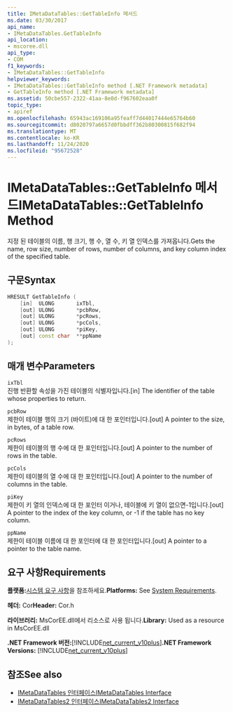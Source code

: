 ```yaml
---
title: IMetaDataTables::GetTableInfo 메서드
ms.date: 03/30/2017
api_name:
- IMetaDataTables.GetTableInfo
api_location:
- mscoree.dll
api_type:
- COM
f1_keywords:
- IMetaDataTables::GetTableInfo
helpviewer_keywords:
- IMetaDataTables::GetTableInfo method [.NET Framework metadata]
- GetTableInfo method [.NET Framework metadata]
ms.assetid: 50cbe557-2322-41aa-8e0d-f967602eaa0f
topic_type:
- apiref
ms.openlocfilehash: 65943ac169106a95feaff7d44017444e65764b60
ms.sourcegitcommit: d8020797a6657d0fbbdff362b80300815f682f94
ms.translationtype: MT
ms.contentlocale: ko-KR
ms.lasthandoff: 11/24/2020
ms.locfileid: "95672528"
---
```

# <a name="imetadatatablesgettableinfo-method"></a><span data-ttu-id="4e4bf-102">IMetaDataTables::GetTableInfo 메서드</span><span class="sxs-lookup"><span data-stu-id="4e4bf-102">IMetaDataTables::GetTableInfo Method</span></span>

<span data-ttu-id="4e4bf-103">지정 된 테이블의 이름, 행 크기, 행 수, 열 수, 키 열 인덱스를 가져옵니다.</span><span class="sxs-lookup"><span data-stu-id="4e4bf-103">Gets the name, row size, number of rows, number of columns, and key column index of the specified table.</span></span>  
  
## <a name="syntax"></a><span data-ttu-id="4e4bf-104">구문</span><span class="sxs-lookup"><span data-stu-id="4e4bf-104">Syntax</span></span>  
  
```cpp  
HRESULT GetTableInfo (  
    [in]  ULONG       ixTbl,  
    [out] ULONG       *pcbRow,  
    [out] ULONG       *pcRows,  
    [out] ULONG       *pcCols,  
    [out] ULONG       *piKey,  
    [out] const char  **ppName  
);  
```  
  
## <a name="parameters"></a><span data-ttu-id="4e4bf-105">매개 변수</span><span class="sxs-lookup"><span data-stu-id="4e4bf-105">Parameters</span></span>  

 `ixTbl`  
 <span data-ttu-id="4e4bf-106">진행 반환할 속성을 가진 테이블의 식별자입니다.</span><span class="sxs-lookup"><span data-stu-id="4e4bf-106">[in] The identifier of the table whose properties to return.</span></span>  
  
 `pcbRow`  
 <span data-ttu-id="4e4bf-107">제한이 테이블 행의 크기 (바이트)에 대 한 포인터입니다.</span><span class="sxs-lookup"><span data-stu-id="4e4bf-107">[out] A pointer to the size, in bytes, of a table row.</span></span>  
  
 `pcRows`  
 <span data-ttu-id="4e4bf-108">제한이 테이블의 행 수에 대 한 포인터입니다.</span><span class="sxs-lookup"><span data-stu-id="4e4bf-108">[out] A pointer to the number of rows in the table.</span></span>  
  
 `pcCols`  
 <span data-ttu-id="4e4bf-109">제한이 테이블의 열 수에 대 한 포인터입니다.</span><span class="sxs-lookup"><span data-stu-id="4e4bf-109">[out] A pointer to the number of columns in the table.</span></span>  
  
 `piKey`  
 <span data-ttu-id="4e4bf-110">제한이 키 열의 인덱스에 대 한 포인터 이거나, 테이블에 키 열이 없으면-1입니다.</span><span class="sxs-lookup"><span data-stu-id="4e4bf-110">[out] A pointer to the index of the key column, or -1 if the table has no key column.</span></span>  
  
 `ppName`  
 <span data-ttu-id="4e4bf-111">제한이 테이블 이름에 대 한 포인터에 대 한 포인터입니다.</span><span class="sxs-lookup"><span data-stu-id="4e4bf-111">[out] A pointer to a pointer to the table name.</span></span>  
  
## <a name="requirements"></a><span data-ttu-id="4e4bf-112">요구 사항</span><span class="sxs-lookup"><span data-stu-id="4e4bf-112">Requirements</span></span>  

 <span data-ttu-id="4e4bf-113">**플랫폼:**[시스템 요구 사항](../../get-started/system-requirements.md)을 참조하세요.</span><span class="sxs-lookup"><span data-stu-id="4e4bf-113">**Platforms:** See [System Requirements](../../get-started/system-requirements.md).</span></span>  
  
 <span data-ttu-id="4e4bf-114">**헤더:** Cor</span><span class="sxs-lookup"><span data-stu-id="4e4bf-114">**Header:** Cor.h</span></span>  
  
 <span data-ttu-id="4e4bf-115">**라이브러리:** MsCorEE.dll에서 리소스로 사용 됩니다.</span><span class="sxs-lookup"><span data-stu-id="4e4bf-115">**Library:** Used as a resource in MsCorEE.dll</span></span>  
  
 <span data-ttu-id="4e4bf-116">**.NET Framework 버전:**[!INCLUDE[net_current_v10plus](../../../../includes/net-current-v10plus-md.md)]</span><span class="sxs-lookup"><span data-stu-id="4e4bf-116">**.NET Framework Versions:** [!INCLUDE[net_current_v10plus](../../../../includes/net-current-v10plus-md.md)]</span></span>  
  
## <a name="see-also"></a><span data-ttu-id="4e4bf-117">참조</span><span class="sxs-lookup"><span data-stu-id="4e4bf-117">See also</span></span>

- [<span data-ttu-id="4e4bf-118">IMetaDataTables 인터페이스</span><span class="sxs-lookup"><span data-stu-id="4e4bf-118">IMetaDataTables Interface</span></span>](imetadatatables-interface.md)
- [<span data-ttu-id="4e4bf-119">IMetaDataTables2 인터페이스</span><span class="sxs-lookup"><span data-stu-id="4e4bf-119">IMetaDataTables2 Interface</span></span>](imetadatatables2-interface.md)
